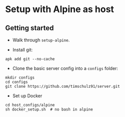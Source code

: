 # Setup with Alpine as host
## Getting started
- Walk through `setup-alpine`.

- Install git:
```
apk add git --no-cache
```

- Clone the basic server config into a `configs` folder:
```
mkdir configs
cd configs
git clone https://github.com/timschulz91/server.git
```

- Set up Docker
```
cd host_configs/alpine
sh docker_setup.sh  # no bash in alpine
```
